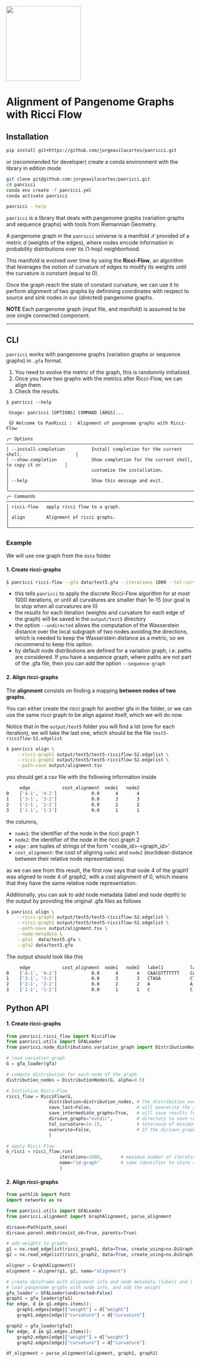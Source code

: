 <!-- ![pantera](images/PANRICCI-removebg-preview.png) -->
<img src="images/PANRICCI-removebg-preview.png" width="200" height="200">


# Alignment of Pangenome Graphs with Ricci Flow

## Installation
```bash
pip install git+https://github.com/jorgeavilacartes/panricci.git
```

or (recommended for developer) create a conda environment with the library in edition mode
```bash
git clone git@github.com:jorgeavilacartes/panricci.git
cd panricci
conda env create -f panricci.yml
conda activate panricci

panricci --help
```

`panricci` is a library that deals with pangenome graphs (variation graphs and sequence graphs)
with tools from Riemannian Geometry. 

A pangenome graph in the `panricci` universe is a manifold $\mathcal{X}$ provided of a metric $d$ 
(weights of the edges), where nodes encode information in probability distributions over its (1-hop) neighborhood. 

This manifold is evolved over time by using the **Ricci-Flow**, an algorithm that leverages the notion
of curvature of edges to modify its weights until the curvature is constant (equal to 0).

Once the graph reach the state of constant curvature, we can use it to perform alignment of two graphs
by definining coordinates with respect to source and sink nodes in our (directed) pangenome graphs.

**NOTE** Each pangenome graph (input file, and manifold) is assumed to be one single connected component.
___
## CLI
`panricci` works with pangenome graphs (variation graphs or sequence graphs) in `.gfa` format.

1. You need to evolve the metric of the graph, this is randomnly initialized.
2. Once you have two graphs with the metrics after Ricci-Flow, we can align them.
3. Check the results. 

```{bash}
$ panricci --help 
                                                                                              
 Usage: panricci [OPTIONS] COMMAND [ARGS]...                                                  
                                                                                              
 🐱 Welcome to PanRicci :  Alignment of pangenome graphs with Ricci-Flow                      
                                                                                              
╭─ Options ──────────────────────────────────────────────────────────────────────────────────╮
│ --install-completion          Install completion for the current shell.                    │
│ --show-completion             Show completion for the current shell, to copy it or         │
│                               customize the installation.                                  │
│ --help                        Show this message and exit.                                  │
╰────────────────────────────────────────────────────────────────────────────────────────────╯
╭─ Commands ─────────────────────────────────────────────────────────────────────────────────╮
│ ricci-flow   apply ricci flow to a graph.                                                  │
│ align        Alignment of ricci graphs.                                                    │
╰────────────────────────────────────────────────────────────────────────────────────────────╯
```

### Example 
We will use one graph from the `data` folder

#### 1. Create ricci-graphs
```bash
$ panricci ricci-flow --gfa data/test5.gfa --iterations 1000 --tol-curvature 1e-15 --undirected  --outdir output/test5 
``` 

- this tells `panricci` to apply the discrete Ricci-Flow algorithm for at most 1000 iterations, or until all curvatures are smaller than 1e-15 (our goal is to stop when all curvatures are 0)
- the results for each iteration (weights and curvature for each edge of the graph) will be saved in the `output/test5` directory
- the option `--undirected` allows the computation of the Wasserstein distance over the local subgraph of two nodes avoiding the directions, which is needed to keep the Wasserstein distance as a metric, so we recommend to keep this option.
- by default node distributions are defined for a variation graph, i.e. paths are considered. If you have a sequence graph, where paths are not part of the .gfa file, then you can add the option `--sequence-graph` 

#### 2. Align ricci-graphs
The **alignment** consists on finding a mapping **between nodes of two graphs**.

You can either create the ricci graph for another gfa in the folder, or we can use the same ricci graph to be align against itself, which we will do now.

Notice that in the `output/test5` folder you will find a lot (one for each iteration), we will take the last one, which should be the file `test5-ricciflow-52.edgelist`

```bash
$ panricci align \
	--ricci-graph1 output/test5/test5-ricciflow-52.edgelist \
	--ricci-graph2 output/test5/test5-ricciflow-52.edgelist \
	--path-save output/alignment.tsv
```

you should get a csv file with the following information inside

```bash
 	 edge          	 cost_alignment	 node1	 node2
0	 ['4-1', '4-2']	            0.0	     4	     4	       	       	            	 
1	 ['3-1', '3-2']	            0.0	     3	     3	       	       	            	 
2	 ['2-1', '2-2']	            0.0	     2	     2	       	       	            	 
3	 ['1-1', '1-2']	            0.0	     1	     1	       	       	            	 
```

the columns,

- `node1`: the identifier of the node in the ricci graph 1
- `node2`: the identifier of the node in the ricci graph 2
- `edge` : are tuples of strings of the form '<node_id>-<graph_id>' 
- `cost_alignment`: the cost of aligning `node1` and `node2` (euclidean distance between their relative node representations)


as we can see from this result, the first row says that node 4 of the graph1 was aligned to node 4 of graph2, with a cost alignment of 0, which means that they have the same relative node representation.


Additionally, you can ask to add node metadata (label and node depth) to the output by providing the original .gfa files as follows

```bash
$ panricci align \
	--ricci-graph1 output/test5/test5-ricciflow-52.edgelist \
	--ricci-graph2 output/test5/test5-ricciflow-52.edgelist \
	--path-save output/alignment.tsv \
	--node-metadata \
	--gfa1  data/test5.gfa \
	--gfa2 data/test5.gfa
```

The output should look like this

```bash
 	 edge          	 cost_alignment	 node1	 node2	 label1      	 label2      	 node_depth1	 node_depth2
0	 ['4-1', '4-2']	            0.0	     4	     4	 CAACGTTTTTTT	 CAACGTTTTTTT	         0.5	         0.5
1	 ['3-1', '3-2']	            0.0	     3	     3	 CTAGA       	 CTAGA       	         1.0	         1.0
2	 ['2-1', '2-2']	            0.0	     2	     2	 A           	 A           	         0.5	         0.5
3	 ['1-1', '1-2']	            0.0	     1	     1	 C           	 C           	         1.0	         1.0
```


## Python API

#### 1. Create ricci-graphs
```python
from panricci.ricci_flow import RicciFlow
from panricci.utils import GFALoader
from panricci.node_distributions.variation_graph import DistributionNodes

# load variation graph
G = gfa_loader(gfa)

# compute distribution for each node of the graph
distribution_nodes = DistributionNodes(G, alpha=0.5)

# Initialize Ricci-Flow
ricci_flow = RicciFlow(G, 
				distribution=distribution_nodes, # the distribution over the 1-hop neighborhood for each node in the graph
				save_last=False,                 # will overwrite the results in each iteration to keep the last one: outfile will be "{name}-ricciflow-{it}.edgelist"
				save_intermediate_graphs=True,   # will save results for all iteration: outfile will be "{name}-ricciflow.edgelist"
				dirsave_graphs="outdir",         # directory to save results
				tol_curvature=1e-15,             # tolerance of minimum curvature to stop Ricci-Flow
				overwrite=False,                 # If the dirsave_graphs directory exists, it will raise an Exception
				)

# apply Ricci-Flow
G_ricci = ricci_flow.run(
					iterations=1000,       # maximum number of iterations to run Ricci-Flow  
					name="id-graph"        # some identifier to store results
					)
``` 

#### 2. Align ricci-graphs

```python
from pathlib import Path
import networkx as nx

from panricci.utils import GFALoader
from panricci.alignment import GraphAlignment, parse_alignment

dirsave=Path(path_save)
dirsave.parent.mkdir(exist_ok=True, parents=True)

# add weights to graphs
g1 = nx.read_edgelist(ricci_graph1, data=True, create_using=nx.DiGraph) # DiGraph to find source and sinks nodes   
g2 = nx.read_edgelist(ricci_graph2, data=True, create_using=nx.DiGraph) # Otherwise, provide source and sinks nodes (TODO)

aligner = GraphAlignment()
alignment = aligner(g1, g2, name="alignment") 

# create dataframe with alignment info and node metadata (labels and )
# load pangenome graphs with node info, and add the weight
gfa_loader = GFALoader(undirected=False)
graph1 = gfa_loader(gfa1)
for edge, d in g1.edges.items():
	graph1.edges[edge]["weight"] = d["weight"]
	graph1.edges[edge]["curvature"] = d["curvature"]

graph2 = gfa_loader(gfa2)
for edge, d in g2.edges.items():
	graph2.edges[edge]["weight"] = d["weight"]
	graph2.edges[edge]["curvature"] = d["curvature"]

df_alignment = parse_alignment(alignment, graph1, graph2)
```